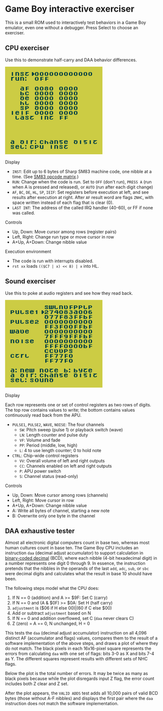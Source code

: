 Game Boy interactive exerciser
==============================

This is a small ROM used to interactively test behaviors in a
Game Boy emulator, even one without a debugger.  Press Select to
choose an exerciser.

CPU exerciser
-------------
Use this to demonstrate half-carry and DAA behavior differences.

![Screenshot as described below](../../docs/gb_exerciser.png)

Display

* `INST`: Edit up to 6 bytes of Sharp SM83 machine code, one nibble
  at a time. (See [SM83 opcode matrix].)
* `RUN`: Change when the code is run.  Set to `OFF` (don't run),
  `PRESS A` (run when A is pressed and released), or `AUTO` (run
  after each digit change)
* `AF`, `BC`, `DE`, `HL`, `SP`, `IEIF`: Set registers before
  execution at left, and see results after execution at right.
  After `AF` result word are flags `ZNHC`, with space written
  instead of each flag that is clear (0).
* `LAST INT`: The address of the called IRQ handler (40-60), or
  FF if none was called.

Controls

* Up, Down: Move cursor among rows (register pairs)
* Left, Right: Change run type or move cursor in row
* A+Up, A+Down: Change nibble value

Execution environment

* The code is run with interrupts disabled.
* `rst xx` loads `(($C7 | x) << 8) | x` into HL.

[SM83 opcode matrix]: https://gbdev.io/gb-opcodes/optables/

Sound exerciser
---------------
Use this to poke at audio registers and see how they read back.

![Screenshot of audio matrix](../../docs/gb_exerciser_sound.png)

Display

Each row represents one or set of control registers as two rows of
digits.  The top row contains values to write; the bottom contains
values continuously read back from the APU.

* `PULSE1`, `PULSE2`, `WAVE`, `NOISE`: The four channels
    * `SW`: Pitch sweep (pulse 1) or playback switch (wave)
    * `LN`: Length counter and pulse duty
    * `VF`: Volume and fade
    * `PP`: Period (middle, low, high)
    * `L`: 4 to use length counter; 0 to hold note
* `CTRL`: Chip-wide control registers
    * `VV`: Overall volume of left and right outputs
    * `CC`: Channels enabled on left and right outputs
    * `P`: APU power switch
    * `S`: Channel status (read-only)

Controls

* Up, Down: Move cursor among rows (channels)
* Left, Right: Move cursor in row
* A+Up, A+Down: Change nibble value
* A: Write all bytes of channel, starting a new note
* B: Overwrite only one byte in the channel

DAA exhaustive tester
---------------------
Almost all electronic digital computers count in base two, whereas
most human cultures count in base ten.  The Game Boy CPU includes an
instruction `daa` (decimal adjust accumulator) to support calculation
in [binary-coded decimal] (BCD), where each nibble (4-bit hexadecimal
digit) in a number represents one digit 0 through 9.  In essence, the
instruction pretends that the nibbles in the operands of the last
`add`, `adc`, `sub`, or `sbc` were decimal digits and calculates
what the result in base 10 should have been.

The following steps model what the CPU does:

1. If N == 0 (addition) and A >= $9F: Set C (carry)
2. If N == 0 and (A & $0F) >= $0A: Set H (half carry)
3. `adjustment` is ($06 if H else $00) | ($60 if C else $00)
4. Add or subtract `adjustment` based on N
5. If N == 0 and addition overflowed, set C (`daa` never clears C)
6. Z (zero) = A == 0, N unchanged, H = 0

This tests the `daa` (decimal adjust accumulator) instruction on
all 4,096 distinct AF (accumulator and flags) values, compares them
to the result of a software implementation of the above steps, and
draws a plot of where they do not match.  The black pixels in each
16x16-pixel square represents the errors from calculating `daa` with
one set of flags: bits 3-0 as X and bits 7-4 as Y.  The different
squares represent results with different sets of NHC flags.

Below the plot is the total number of errors.  It may be twice as
many as black pixels because while the plot disregards input Z flag,
the error count includes both Z clear and Z set.

After the plot appears, the `VALID ADDS` test adds all 10,000 pairs
of valid BCD bytes (those without A-F nibbles) and displays the
first pair where the `daa` instruction does not match the software
implementation.

[binary-coded decimal]: https://en.wikipedia.org/wiki/Binary-coded_decimal

